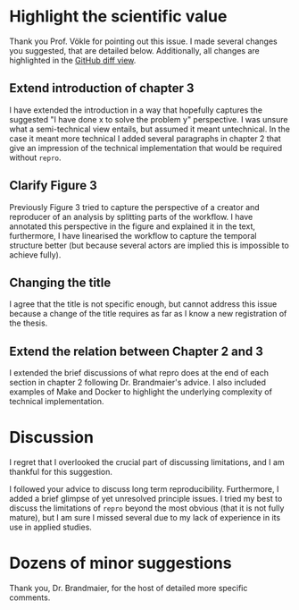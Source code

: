 # Highlight the scientific value

Thank you Prof. Vökle for pointing out this issue. I made several changes you suggested, that are detailed below.
Additionally, all changes are highlighted in the [GitHub diff view](https://github.com/aaronpeikert/repro-thesis/compare/e22f106247129c6fe4db5428b88577bfefb90590...master).

## Extend introduction of chapter 3

I have extended the introduction in a way that hopefully captures the suggested "I have done x to solve the problem y" perspective.
I was unsure what a semi-technical view entails, but assumed it meant untechnical.
In the case it meant more technical I added several paragraphs in chapter 2 that give an impression of the technical implementation that would be required without `repro`.

## Clarify Figure 3

Previously Figure 3 tried to capture the perspective of a creator and reproducer of an analysis by splitting parts of the workflow.
I have annotated this perspective in the figure and explained it in the text, furthermore, I have linearised the workflow to capture the temporal structure better (but because several actors are implied this is impossible to achieve fully).

## Changing the title

I agree that the title is not specific enough, but cannot address this issue because a change of the title requires as far as I know a new registration of the thesis.

## Extend the relation between Chapter 2 and 3

I extended the brief discussions of what repro does at the end of each section in chapter 2 following Dr. Brandmaier's advice. I also included examples of Make and Docker to highlight the underlying complexity of technical implementation.

# Discussion

I regret that I overlooked the crucial part of discussing limitations, and I am thankful for this suggestion.

I followed your advice to discuss long term reproducibility.
Furthermore, I added a brief glimpse of yet unresolved principle issues.
I tried my best to discuss the limitations of `repro` beyond the most obvious (that it is not fully mature), but I am sure I missed several due to my lack of experience in its use in applied studies.

# Dozens of minor suggestions

Thank you, Dr. Brandmaier, for the host of detailed more specific comments.
